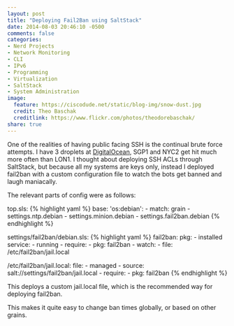 ```yaml
---
layout: post
title: "Deploying Fail2Ban using SaltStack"
date: 2014-08-03 20:46:10 -0500
comments: false
categories: 
- Nerd Projects
- Network Monitoring
- CLI
- IPv6
- Programming
- Virtualization
- SaltStack
- System Administration
image:
  feature: https://ciscodude.net/static/blog-img/snow-dust.jpg
  credit: Theo Baschak
  creditlink: https://www.flickr.com/photos/theodorebaschak/
share: true
---
```

One of the realities of having public facing SSH is the continual brute force attempts. I have 3 droplets at [DigitalOcean](https://www.digitalocean.com/?refcode=f6432a6e1354), SGP1 and NYC2 get hit much more often than LON1. I thought about deploying SSH ACLs through SaltStack, but because all my systems are keys only, instead I deployed fail2ban with a custom configuration file to watch the bots get banned and laugh maniacally.

The relevant parts of config were as follows:

top.sls:
{% highlight yaml %}
base:
  'os:debian':
    - match: grain
    - settings.ntp.debian
    - settings.minion.debian
    - settings.fail2ban.debian
{% endhighlight %}

settings/fail2ban/debian.sls:
{% highlight yaml %}
fail2ban:
  pkg:
    - installed
  service:
    - running
    - require:
      - pkg: fail2ban
    - watch:
      - file: /etc/fail2ban/jail.local

/etc/fail2ban/jail.local:
  file:
    - managed
    - source: salt://settings/fail2ban/jail.local
    - require:
      - pkg: fail2ban
{% endhighlight %}

This deploys a custom jail.local file, which is the recommended way for deploying fail2ban.

This makes it quite easy to change ban times globally, or based on other grains.
